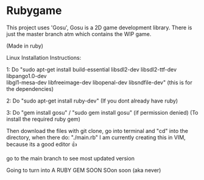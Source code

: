 # Rubygame
This project uses 'Gosu', Gosu is a 2D game development library.
There is just the master branch atm which contains the WIP game.

(Made in ruby)

Linux Installation Instructions:

1:
    Do "sudo apt-get install build-essential libsdl2-dev libsdl2-ttf-dev libpango1.0-dev \
                         libgl1-mesa-dev libfreeimage-dev libopenal-dev libsndfile-dev"
    (this is for the dependencies)

2:
    Do "sudo apt-get install ruby-dev"
    (If you dont already have ruby)

3:
    Do "gem install gosu"  /  "sudo gem install gosu" (if permission denied)
    (To install the required ruby gem)
    

Then download the files with git clone, go into terminal and "cd" into the directory, when there do:
    "./main.rb"
I am currently creating this in VIM, because its a good editor 👍

go to the main branch to see most updated version

Going to turn into A RUBY GEM SOON SOon soon (aka never)
